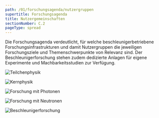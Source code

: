 ```yaml
---
path: /01/forschungsagenda/nutzergruppen
supertitle: Forschungsagenda
title: Nutzergemeinschaften
sectionNumber: C.2
pageType: spread
---
```


<style lang="stylus" scoped>
img
  width 100%
  height 100%

spread-area--6-3-12-8  
  grid-area 5 / 1 / 11 / 7

spread-area--12-3-18-8  
  grid-area 5 / 7 / 11 / 13

spread-area--6-9-12-12
  grid-area 11 / 1 / 17 / 7

spread-area--12-9-18-12
  grid-area 11 / 7 / 17 / 13

spread-area--6-3-18-12
  grid-area 9 / 5 / 17 / 13

</style>

</div>

<div class="spread--left spread-area--1-6 .intro">

Die Forschungsagenda verdeutlicht, für welche beschleunigerbetriebene Forschungsinfrastrukturen und damit Nutzergruppen die jeweiligen Forschungsziele und Themenschwerpunkte von Relevanz sind. Der Beschleunigerforschung stehen zudem dedizierte Anlagen für eigene Experimente und Machbarkeitsstudien zur Verfügung.

</div>

<div class="spread--right spread-area--6-3-12-8">

![Teilchenphysik](@befide/bf2035-charts/.tmp/agenda.facilities.particle-physics.png)

</div>

<div class="spread--right spread-area--12-3-18-8">

![Kernphysik](@befide/bf2035-charts/.tmp/agenda.facilities.hadron-physics.png)

</div>

<div class="spread--right spread-area--6-9-12-12">

![Forschung mit Photonen](@befide/bf2035-charts/.tmp/agenda.facilities.photon-science.png)

</div>

<div class="spread--right spread-area--12-9-18-12">

![Forschung mit Neutronen](@befide/bf2035-charts/.tmp/agenda.facilities.neutron-science.png)

</div>

<div class="spread--left spread-area--6-3-18-12">

![Beschleunigerforschung](@befide/bf2035-charts/.tmp/agenda.facilities.accelerator-science.png)
